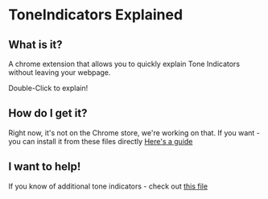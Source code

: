 # ToneIndicators Explained

## What is it?
A chrome extension that allows you to quickly explain Tone Indicators without leaving your webpage.

Double-Click to explain!

## How do I get it?

Right now, it's not on the Chrome store, we're working on that.
If you want - you can install it from these files directly [Here's a guide](https://webkul.com/blog/how-to-install-the-unpacked-extension-in-chrome/)

## I want to help!
If you know of additional tone indicators - check out [this file](https://github.com/ianfhunter/ToneIndicatorExplainations/blob/main/explain.js#L7)

